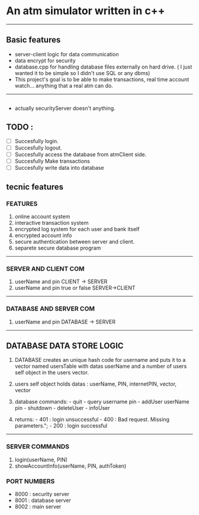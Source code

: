 # An atm simulator written in c++

---

## Basic features
- server-client logic for data communication
- data encrypt for security
- database.cpp for handling database files externally on hard drive. ( I just wanted it to be simple so I didn't use SQL or any dbms)
- This project's goal is to be able to make transactions, real time account watch... anything that a real atm can do.
---

## 
- actually securityServer doesn't anything. 

## TODO :
- [ ] Succesfully login.
- [ ] Succesfully logout.
- [ ] Succesfully access the database from atmClient side.
- [ ] Succesfully Make transactions
- [ ] Succesfully write data into database

## tecnic features
### FEATURES
1. online account system
2. interactive transaction system
3. encrypted log system for each user and bank itself
4. encrypted account info
5. secure authentication between server and client. 
6. separete secure database program

---

### SERVER AND CLIENT COM
1. userName and pin CLIENT -> SERVER
2. userName and pin true or false SERVER->CLIENT

---

### DATABASE AND SERVER COM
1. userName and pin DATABASE -> SERVER

---

## DATABASE DATA STORE LOGIC
1. DATABASE creates an unique hash code for username and puts it to a vector named usersTable with datas userName and a number of users self object in the users vector.
2. users self object holds datas : userName, PIN, internetPIN, vector<accounts>, vector<cards>
3. database commands:
                 - quit
                 - query username pin
                 - addUser userName pin
                 - shutdown
                 - deleteUser
                 - infoUser

4. returns: 
                  - 401 : login unsuccessful
                  - 400 : Bad request. Missing parameters.";
                  - 200 : login successful

---

### SERVER COMMANDS
1. login(userName, PIN)
2. showAccountInfo(userName, PIN, authToken)


### PORT NUMBERS
- 8000 : security server
- 8001 : database server
- 8002 : main server


